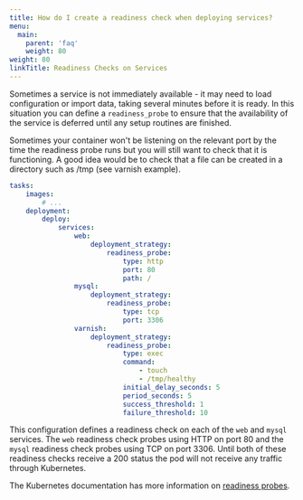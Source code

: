 ```yaml
---
title: How do I create a readiness check when deploying services?
menu:
  main:
    parent: 'faq'
    weight: 80
weight: 80
linkTitle: Readiness Checks on Services
---
```

Sometimes a service is not immediately available - it may need to load configuration or import data, taking several minutes before it is ready. In this situation you can define a `readiness_probe` to ensure that the availability of the service is deferred until any setup routines are finished.

Sometimes your container won't be listening on the relevant port by the time the readiness probe runs but you will still want to check that it is functioning. A good idea would be to check that a file can be created in a directory such as /tmp (see varnish example).

```yaml
tasks:
    images:
        # ...
    deployment:
        deploy:
            services:
                web:
                    deployment_strategy:
                        readiness_probe:
                            type: http
                            port: 80
                            path: /
                mysql:
                    deployment_strategy:
                        readiness_probe:
                            type: tcp
                            port: 3306
                varnish:
                    deployment_strategy:
                        readiness_probe:
                            type: exec
                            command:
                                - touch
                                - /tmp/healthy
                            initial_delay_seconds: 5
                            period_seconds: 5
                            success_threshold: 1
                            failure_threshold: 10
```

This configuration defines a readiness check on each of the `web` and `mysql` services. The `web` readiness check probes using HTTP on port 80 and the `mysql` readiness check probes using TCP on port 3306. Until both of these readiness checks receive a 200 status the pod will not receive any traffic through Kubernetes.

The Kubernetes documentation has more information on [readiness probes](https://kubernetes.io/docs/tasks/configure-pod-container/configure-liveness-readiness-probes/#defining-readiness-probes).
